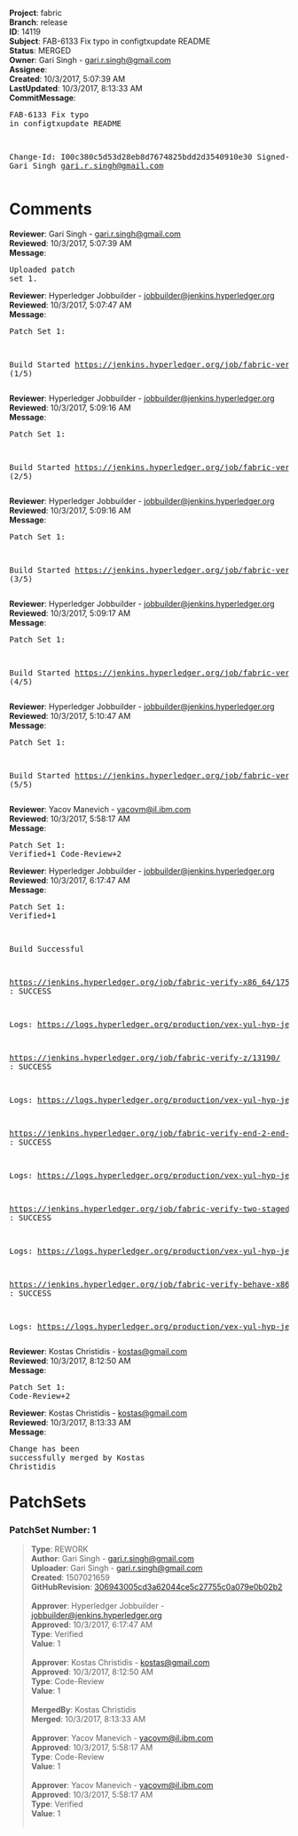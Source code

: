 <strong>Project</strong>: fabric<br><strong>Branch</strong>: release<br><strong>ID</strong>: 14119<br><strong>Subject</strong>: FAB-6133 Fix typo in configtxupdate README<br><strong>Status</strong>: MERGED<br><strong>Owner</strong>: Gari Singh - gari.r.singh@gmail.com<br><strong>Assignee</strong>:<br><strong>Created</strong>: 10/3/2017, 5:07:39 AM<br><strong>LastUpdated</strong>: 10/3/2017, 8:13:33 AM<br><strong>CommitMessage</strong>:<br><pre>FAB-6133 Fix typo in configtxupdate README

Change-Id: I00c380c5d53d28eb8d7674825bdd2d3540910e30
Signed-off-by: Gari Singh <gari.r.singh@gmail.com>
</pre><h1>Comments</h1><strong>Reviewer</strong>: Gari Singh - gari.r.singh@gmail.com<br><strong>Reviewed</strong>: 10/3/2017, 5:07:39 AM<br><strong>Message</strong>: <pre>Uploaded patch set 1.</pre><strong>Reviewer</strong>: Hyperledger Jobbuilder - jobbuilder@jenkins.hyperledger.org<br><strong>Reviewed</strong>: 10/3/2017, 5:07:47 AM<br><strong>Message</strong>: <pre>Patch Set 1:

Build Started https://jenkins.hyperledger.org/job/fabric-verify-z/13190/ (1/5)</pre><strong>Reviewer</strong>: Hyperledger Jobbuilder - jobbuilder@jenkins.hyperledger.org<br><strong>Reviewed</strong>: 10/3/2017, 5:09:16 AM<br><strong>Message</strong>: <pre>Patch Set 1:

Build Started https://jenkins.hyperledger.org/job/fabric-verify-two-staged-ci-check-x86_64/277/ (2/5)</pre><strong>Reviewer</strong>: Hyperledger Jobbuilder - jobbuilder@jenkins.hyperledger.org<br><strong>Reviewed</strong>: 10/3/2017, 5:09:16 AM<br><strong>Message</strong>: <pre>Patch Set 1:

Build Started https://jenkins.hyperledger.org/job/fabric-verify-end-2-end-x86_64/9087/ (3/5)</pre><strong>Reviewer</strong>: Hyperledger Jobbuilder - jobbuilder@jenkins.hyperledger.org<br><strong>Reviewed</strong>: 10/3/2017, 5:09:17 AM<br><strong>Message</strong>: <pre>Patch Set 1:

Build Started https://jenkins.hyperledger.org/job/fabric-verify-x86_64/17517/ (4/5)</pre><strong>Reviewer</strong>: Hyperledger Jobbuilder - jobbuilder@jenkins.hyperledger.org<br><strong>Reviewed</strong>: 10/3/2017, 5:10:47 AM<br><strong>Message</strong>: <pre>Patch Set 1:

Build Started https://jenkins.hyperledger.org/job/fabric-verify-behave-x86_64/11516/ (5/5)</pre><strong>Reviewer</strong>: Yacov Manevich - yacovm@il.ibm.com<br><strong>Reviewed</strong>: 10/3/2017, 5:58:17 AM<br><strong>Message</strong>: <pre>Patch Set 1: Verified+1 Code-Review+2</pre><strong>Reviewer</strong>: Hyperledger Jobbuilder - jobbuilder@jenkins.hyperledger.org<br><strong>Reviewed</strong>: 10/3/2017, 6:17:47 AM<br><strong>Message</strong>: <pre>Patch Set 1: Verified+1

Build Successful 

https://jenkins.hyperledger.org/job/fabric-verify-x86_64/17517/ : SUCCESS

Logs: https://logs.hyperledger.org/production/vex-yul-hyp-jenkins-1/fabric-verify-x86_64/17517

https://jenkins.hyperledger.org/job/fabric-verify-z/13190/ : SUCCESS

Logs: https://logs.hyperledger.org/production/vex-yul-hyp-jenkins-1/fabric-verify-z/13190

https://jenkins.hyperledger.org/job/fabric-verify-end-2-end-x86_64/9087/ : SUCCESS

Logs: https://logs.hyperledger.org/production/vex-yul-hyp-jenkins-1/fabric-verify-end-2-end-x86_64/9087

https://jenkins.hyperledger.org/job/fabric-verify-two-staged-ci-check-x86_64/277/ : SUCCESS

Logs: https://logs.hyperledger.org/production/vex-yul-hyp-jenkins-1/fabric-verify-two-staged-ci-check-x86_64/277

https://jenkins.hyperledger.org/job/fabric-verify-behave-x86_64/11516/ : SUCCESS

Logs: https://logs.hyperledger.org/production/vex-yul-hyp-jenkins-1/fabric-verify-behave-x86_64/11516</pre><strong>Reviewer</strong>: Kostas Christidis - kostas@gmail.com<br><strong>Reviewed</strong>: 10/3/2017, 8:12:50 AM<br><strong>Message</strong>: <pre>Patch Set 1: Code-Review+2</pre><strong>Reviewer</strong>: Kostas Christidis - kostas@gmail.com<br><strong>Reviewed</strong>: 10/3/2017, 8:13:33 AM<br><strong>Message</strong>: <pre>Change has been successfully merged by Kostas Christidis</pre><h1>PatchSets</h1><h3>PatchSet Number: 1</h3><blockquote><strong>Type</strong>: REWORK<br><strong>Author</strong>: Gari Singh - gari.r.singh@gmail.com<br><strong>Uploader</strong>: Gari Singh - gari.r.singh@gmail.com<br><strong>Created</strong>: 1507021659<br><strong>GitHubRevision</strong>: [306943005cd3a62044ce5c27755c0a079e0b02b2](https://github.com/hyperledger/fabric/commit/306943005cd3a62044ce5c27755c0a079e0b02b2)<br><br><strong>Approver</strong>: Hyperledger Jobbuilder - jobbuilder@jenkins.hyperledger.org<br><strong>Approved</strong>: 10/3/2017, 6:17:47 AM<br><strong>Type</strong>: Verified<br><strong>Value</strong>: 1<br><br><strong>Approver</strong>: Kostas Christidis - kostas@gmail.com<br><strong>Approved</strong>: 10/3/2017, 8:12:50 AM<br><strong>Type</strong>: Code-Review<br><strong>Value</strong>: 1<br><br><strong>MergedBy</strong>: Kostas Christidis<br><strong>Merged</strong>: 10/3/2017, 8:13:33 AM<br><br><strong>Approver</strong>: Yacov Manevich - yacovm@il.ibm.com<br><strong>Approved</strong>: 10/3/2017, 5:58:17 AM<br><strong>Type</strong>: Code-Review<br><strong>Value</strong>: 1<br><br><strong>Approver</strong>: Yacov Manevich - yacovm@il.ibm.com<br><strong>Approved</strong>: 10/3/2017, 5:58:17 AM<br><strong>Type</strong>: Verified<br><strong>Value</strong>: 1<br><br></blockquote>